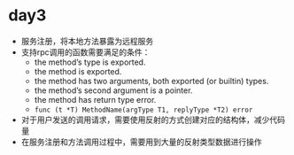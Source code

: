 # day3
- 服务注册，将本地方法暴露为远程服务
- 支持rpc调用的函数需要满足的条件：
  - the method’s type is exported.
  - the method is exported.
  - the method has two arguments, both exported (or builtin) types.
  - the method’s second argument is a pointer.
  - the method has return type error.
  - `func (t *T) MethodName(argType T1, replyType *T2) error`
- 对于用户发送的调用请求，需要使用反射的方式创建对应的结构体，减少代码量
- 在服务注册和方法调用过程中，需要用到大量的反射类型数据进行操作